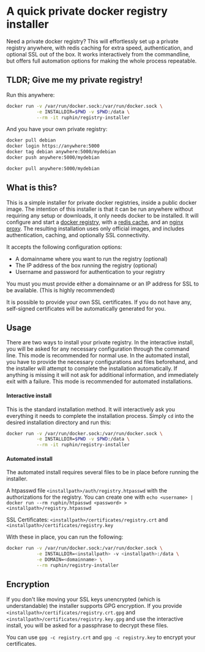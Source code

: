 A quick private docker registry installer
=========================================

Need a private docker registry? This will effortlessly set up a private registry anywhere, with redis caching for extra speed, authentication, and optional SSL out of the box. It works interactively from the commandline, but offers full automation options for making the whole process repeatable.

TLDR; Give me my private registry!
----------------------------------

Run this anywhere:

```bash
docker run -v /var/run/docker.sock:/var/run/docker.sock \
           -e INSTALLDIR=$PWD -v $PWD:/data \
           --rm -it ruphin/registry-installer
```

And you have your own private registry:

```bash
docker pull debian
docker login https://anywhere:5000
docker tag debian anywhere:5000/mydebian
docker push anywhere:5000/mydebian

docker pull anywhere:5000/mydebian
```

## What is this?

This is a simple installer for private docker registries, inside a public docker image. The intention of this installer is that it can be run anywhere without requiring any setup or downloads, it only needs docker to be installed. It will configure and start a [docker registry](https://registry.hub.docker.com/_/registry/), with a [redis cache](https://registry.hub.docker.com/_/redis/), and an [nginx proxy](https://registry.hub.docker.com/u/library/nginx/). The resulting installation uses only official images, and includes authentication, caching, and optionally SSL connectivity.

It accepts the following configuration options:

- A domainname where you want to run the registry (optional)
- The IP address of the box running the registry (optional)
- Username and password for authentication to your registry

You must you must provide either a domainname or an IP address for SSL to be available. (This is highly recommended)

It is possible to provide your own SSL certificates. If you do not have any, self-signed certificates will be automatically generated for you. 

## Usage

There are two ways to install your private registry. In the interactive install, you will be asked for any necessary configuration through the command line. This mode is recommended for normal use. In the automated install, you have to provide the necessary configurations and files beforehand, and the installer will attempt to complete the installation automatically. If anything is missing it will not ask for additional information, and immediately exit with a failure. This mode is recommended for automated installations.


#### Interactive install

This is the standard installation method. It will interactively ask you everything it needs to complete the installation process. Simply `cd` into the desired installation directory and run this:

```bash
docker run -v /var/run/docker.sock:/var/run/docker.sock \
           -e INSTALLDIR=$PWD -v $PWD:/data \
           --rm -it ruphin/registry-installer
```

#### Automated install

The automated install requires several files to be in place before running the installer.

A htpasswd file `<installpath>/auth/registry.htpasswd` with the authorizations for the registry.
You can create one with `echo <username> | docker run --rm ruphin/htpasswd <password> > <installpath>/registry.htpasswd`

SSL Certificates: `<installpath>/certificates/registry.crt` and `<installpath>/certificates/registry.key`

With these in place, you can run the following:

```bash
docker run -v /var/run/docker.sock:/var/run/docker.sock \
           -e INSTALLDIR=<installpath> -v <installpath>:/data \
           -e DOMAIN=<domainname> \
           --rm ruphin/registry-installer
```


## Encryption

If you don't like moving your SSL keys unencrypted (which is understandable) the installer supports GPG encryption. If you provide `<installpath>/certificates/registry.crt.gpg` and `<installpath>/certificates/registry.key.gpg` and use the interactive install, you will be asked for a passphrase to decrypt these files.

You can use `gpg -c registry.crt` and `gpg -c registry.key` to encrypt your certificates.
